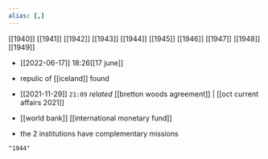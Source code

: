 ```yaml
---
alias: [,]
---
```

[[1940]] [[1941]] [[1942]] [[1943]] [[1944]] [[1945]] [[1946]] [[1947]] [[1948]] [[1949]]

- [[2022-06-17]] 18:26[[17 june]]
- repulic of [[iceland]] found

- [[2021-11-29]] `21:09` _related_ [[bretton woods agreement]] | [[oct current affairs 2021]]
- [[world bank]] [[international monetary fund]]
- the 2 institutions have complementary missions
```query
"1944"
```